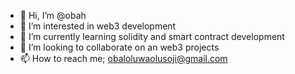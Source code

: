 - 👋 Hi, I’m @obah
- 👀 I’m interested in web3 development
- 🌱 I’m currently learning solidity and smart contract development
- 💞️ I’m looking to collaborate on an web3 projects
- 📫 How to reach me; obaloluwaolusoji@gmail.com

<!---
obah/obah is a ✨ special ✨ repository because its `README.md` (this file) appears on your GitHub profile.
You can click the Preview link to take a look at your changes.
--->
